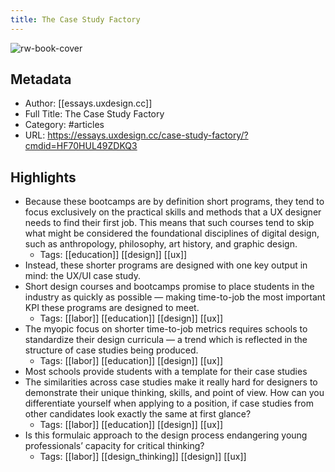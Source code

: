 ```yaml
---
title: The Case Study Factory
---
```

![rw-book-cover](https://readwise-assets.s3.amazonaws.com/static/images/article2.74d541386bbf.png)

## Metadata
- Author: [[essays.uxdesign.cc]]
- Full Title: The Case Study Factory
- Category: #articles
- URL: https://essays.uxdesign.cc/case-study-factory/?cmdid=HF70HUL49ZDKQ3

## Highlights
- Because these bootcamps are by definition short programs, they tend to focus exclusively on the practical skills and methods that a UX designer needs to find their first job. This means that such courses tend to skip what might be considered the foundational disciplines of digital design, such as anthropology, philosophy, art history, and graphic design.
    - Tags: [[education]] [[design]] [[ux]] 
- Instead, these shorter programs are designed with one key output in mind: the UX/UI case study.
- Short design courses and bootcamps promise to place students in the industry as quickly as possible — making time-to-job the most important KPI these programs are designed to meet.
    - Tags: [[labor]] [[education]] [[design]] [[ux]] 
- The myopic focus on shorter time-to-job metrics requires schools to standardize their design curricula — a trend which is reflected in the structure of case studies being produced.
    - Tags: [[labor]] [[education]] [[design]] [[ux]] 
- Most schools provide students with a template for their case studies
- The similarities across case studies make it really hard for designers to demonstrate their unique thinking, skills, and point of view. How can you differentiate yourself when applying to a position, if case studies from other candidates look exactly the same at first glance?
    - Tags: [[labor]] [[education]] [[design]] [[ux]] 
- Is this formulaic approach to the design process endangering young professionals’ capacity for critical thinking?
    - Tags: [[labor]] [[design_thinking]] [[design]] [[ux]] 
